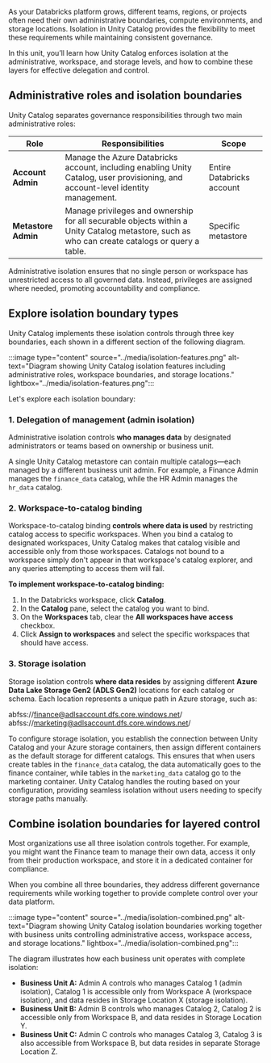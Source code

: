 As your Databricks platform grows, different teams, regions, or projects often need their own administrative boundaries, compute environments, and storage locations. Isolation in Unity Catalog provides the flexibility to meet these requirements while maintaining consistent governance.

In this unit, you’ll learn how Unity Catalog enforces isolation at the administrative, workspace, and storage levels, and how to combine these layers for effective delegation and control.

## Administrative roles and isolation boundaries

Unity Catalog separates governance responsibilities through two main administrative roles:

| **Role** | **Responsibilities** | **Scope** |
|-----------|----------------------|------------|
| **Account Admin** | Manage the Azure Databricks account, including enabling Unity Catalog, user provisioning, and account-level identity management. | Entire Databricks account |
| **Metastore Admin** | Manage privileges and ownership for all securable objects within a Unity Catalog metastore, such as who can create catalogs or query a table. | Specific metastore |

Administrative isolation ensures that no single person or workspace has unrestricted access to all governed data. Instead, privileges are assigned where needed, promoting accountability and compliance.

## Explore isolation boundary types

Unity Catalog implements these isolation controls through three key boundaries, each shown in a different section of the following diagram.

:::image type="content" source="../media/isolation-features.png" alt-text="Diagram showing Unity Catalog isolation features including administrative roles, workspace boundaries, and storage locations." lightbox="../media/isolation-features.png":::

Let's explore each isolation boundary:

### 1. Delegation of management (admin isolation)

Administrative isolation controls **who manages data** by designated administrators or teams based on ownership or business unit.

A single Unity Catalog metastore can contain multiple catalogs—each managed by a different business unit admin. For example, a Finance Admin manages the `finance_data` catalog, while the HR Admin manages the `hr_data` catalog.

### 2. Workspace-to-catalog binding

Workspace-to-catalog binding **controls where data is used** by restricting catalog access to specific workspaces. When you bind a catalog to designated workspaces, Unity Catalog makes that catalog visible and accessible only from those workspaces. Catalogs not bound to a workspace simply don't appear in that workspace's catalog explorer, and any queries attempting to access them will fail.

**To implement workspace-to-catalog binding:**

1. In the Databricks workspace, click **Catalog**.
2. In the **Catalog** pane, select the catalog you want to bind.
3. On the **Workspaces** tab, clear the **All workspaces have access** checkbox.
4. Click **Assign to workspaces** and select the specific workspaces that should have access.

### 3. Storage isolation

Storage isolation controls **where data resides** by assigning different **Azure Data Lake Storage Gen2 (ADLS Gen2)** locations for each catalog or schema. Each location represents a unique path in Azure storage, such as:

abfss://finance@adlsaccount.dfs.core.windows.net/
abfss://marketing@adlsaccount.dfs.core.windows.net/

To configure storage isolation, you establish the connection between Unity Catalog and your Azure storage containers, then assign different containers as the default storage for different catalogs. This ensures that when users create tables in the `finance_data` catalog, the data automatically goes to the finance container, while tables in the `marketing_data` catalog go to the marketing container. Unity Catalog handles the routing based on your configuration, providing seamless isolation without users needing to specify storage paths manually.

## Combine isolation boundaries for layered control

Most organizations use all three isolation controls together. For example, you might want the Finance team to manage their own data, access it only from their production workspace, and store it in a dedicated container for compliance.

When you combine all three boundaries, they address different governance requirements while working together to provide complete control over your data platform.

:::image type="content" source="../media/isolation-combined.png" alt-text="Diagram showing Unity Catalog isolation boundaries working together with business units controlling administrative access, workspace access, and storage locations." lightbox="../media/isolation-combined.png":::

The diagram illustrates how each business unit operates with complete isolation:

- **Business Unit A:** Admin A controls who manages Catalog 1 (admin isolation), Catalog 1 is accessible only from Workspace A (workspace isolation), and data resides in Storage Location X (storage isolation).
- **Business Unit B:** Admin B controls who manages Catalog 2, Catalog 2 is accessible only from Workspace B, and data resides in Storage Location Y.
- **Business Unit C:** Admin C controls who manages Catalog 3, Catalog 3 is also accessible from Workspace B, but data resides in separate Storage Location Z.